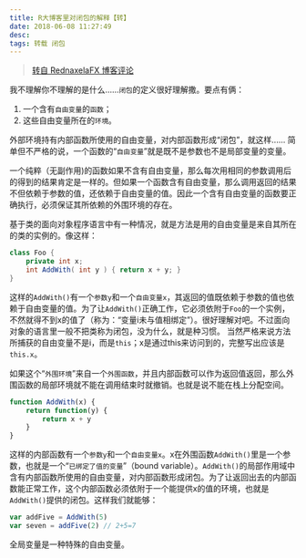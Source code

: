 ```yaml
---
title: R大博客里对闭包的解释【转】
date: 2018-06-08 11:27:49
desc:
tags: 转载 闭包
---
```

> [转自 RednaxelaFX 博客评论](http://rednaxelafx.iteye.com/blog/245022)

我不理解你不理解的是什么……`闭包`的定义很好理解撒。要点有俩： 

1. 一个含有`自由变量`的`函数`； 
2. 这些自由变量所在的`环境`。

外部环境持有内部函数所使用的自由变量，对内部函数形成“闭包”，就这样...... 简单但不严格的说，一个函数的“`自由变量`”就是既不是参数也不是局部变量的变量。 

<!-- more -->

一个纯粹（无副作用)的函数如果不含有自由变量，那么每次用相同的参数调用后的得到的结果肯定是一样的。但如果一个函数含有自由变量，那么调用返回的结果不但依赖于参数的值，还依赖于自由变量的值。因此一个含有自由变量的函数要正确执行，必须保证其所依赖的外围环境的存在。 

基于类的面向对象程序语言中有一种情况，就是方法是用的自由变量是来自其所在的类的实例的。像这样： 
```java
class Foo {  
    private int x;  
    int AddWith( int y ) { return x + y; }  
}
```

这样的`AddWith()`有一个`参数y`和一个`自由变量x`，其返回的值既依赖于参数的值也依赖于自由变量的值。为了让`AddWith()`正确工作，它必须依附于`Foo`的一个实例，不然就得不到x的值了（称为：“变量i未与值相绑定”）。很好理解对吧。不过面向对象的语言里一般不把类称为闭包，没为什么，就是种习惯。 
当然严格来说方法所捕获的自由变量不是i，而是`this`；x是通过this来访问到的，完整写出应该是`this.x`。 

如果这个“`外围环境`”来自一个`外围函数`，并且内部函数可以作为返回值返回，那么外围函数的局部环境就不能在调用结束时就撤销。也就是说不能在栈上分配空间。 
```js
function AddWith(x) {  
    return function(y) {  
        return x + y  
    }  
}  
```


这样的内部函数有一个`参数y`和一个`自由变量x`。x在外围函数`AddWith()`里是一个参数，也就是一个“`已绑定了值的变量`”（bound variable）。`AddWith()`的局部作用域中含有内部函数所使用的自由变量，对内部函数形成闭包。为了让返回出去的内部函数能正常工作，这个内部函数必须依附于一个能提供x的值的环境，也就是`AddWith()`提供的闭包。这样我们就能够： 
```js
var addFive = AddWith(5)  
var seven = addFive(2) // 2+5=7  
```

全局变量是一种特殊的自由变量。